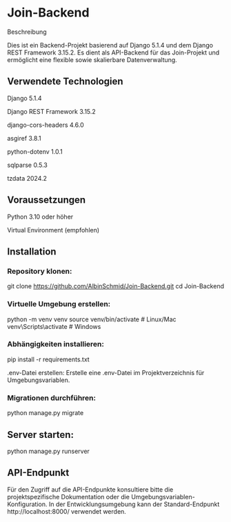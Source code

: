 # Join-Backend

Beschreibung

Dies ist ein Backend-Projekt basierend auf Django 5.1.4 und dem Django REST Framework 3.15.2. Es dient als API-Backend für das Join-Projekt und ermöglicht eine flexible sowie skalierbare Datenverwaltung.

## Verwendete Technologien

Django 5.1.4

Django REST Framework 3.15.2

django-cors-headers 4.6.0

asgiref 3.8.1

python-dotenv 1.0.1

sqlparse 0.5.3

tzdata 2024.2

## Voraussetzungen

Python 3.10 oder höher

Virtual Environment (empfohlen)

## Installation

### Repository klonen:

git clone https://github.com/AlbinSchmid/Join-Backend.git
cd Join-Backend

### Virtuelle Umgebung erstellen:

python -m venv venv
source venv/bin/activate  # Linux/Mac
venv\Scripts\activate    # Windows

### Abhängigkeiten installieren:

pip install -r requirements.txt

.env-Datei erstellen:
Erstelle eine .env-Datei im Projektverzeichnis für Umgebungsvariablen.

### Migrationen durchführen:

python manage.py migrate

## Server starten:

python manage.py runserver

## API-Endpunkt

Für den Zugriff auf die API-Endpunkte konsultiere bitte die projektspezifische Dokumentation oder die Umgebungsvariablen-Konfiguration. In der Entwicklungsumgebung kann der Standard-Endpunkt http://localhost:8000/ verwendet werden.
